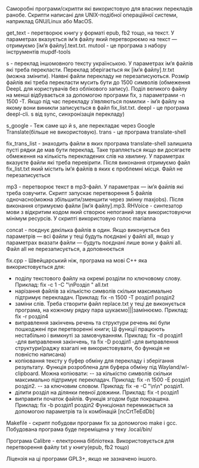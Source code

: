 Саморобні програми/скрипти які використовую для власних перекладів ранобе. Скрипти написані для UNIX-подібної операційної системи, наприклад GNU/Linux або MacOS.

get_text - перетворює книгу у форматі epub, fb2 тощо, на текст. У параметрах вказується імʼя файлу який перетворюємо на текст — отримуємо [імʼя файлу].text.txt. mutool - це програма з набору інструментів mupdf-tools

s - переклад іншомовного тексту українською. У параметрах імʼя файлів які треба перекласти. Переклад зберігається як [імʼя файлу].tr.txt (можна змінити). Наявні файли перекладу не перезаписуються. Розмір файлів які треба перекласти мусить бути до 1500 символів (обмеження DeepL для користувачів без облікового запису). Поділ великого файлу на менші відбувається за допомогою програми fix, з параметрами -n 1500 -T. Якщо під час перекладу зʼявляються помилки - імʼя файлу на якому вони виникли записується в файл fix_list.txt. deepl - це програма deepl-cli. s від sync, синхронізація перекладу)

s_google - Теж саме що й s, але перекладає через Google Translate(більше не використовую). trans - це програма translate-shell

fix_trans_list - знаходить файли в яких програма translate-shell залишила пусті рядки де мав бути переклад. Таке трапляється якщо ви досягаєте обмеження на кількість перекладених слів на хвилину. У параметрах вказуєте файли які треба перевірити. Після виконання отримуємо файл fix_list.txt який містить імʼя файлів в яких є проблемні місця. Файл не перезаписується

mp3 - перетворює текст в mp3-файл. У параметрах — імʼя файлів які треба озвучити. Скрипт запускає перетворення 5 файлів одночасно(можна збільшити/зменшити через змінну maxjobs). Після виконання отримуємо файли [імʼя файлу].mp3. RHVoice - синтезатор мови з відкритим кодом який створює непоганий звук використовуючи мінімум ресурсів. У скрипті використовую голос marianna

concat - поєднує декілька файлів в один. Якщо виконується без параметрів — всі файли у теці будуть поєднані у файлі all, якщо у параметрах вказати файли — будуть поєднані лише вони у файлі all. Файл all не перезаписується, а доповнюється

fix.cpp - Швейцарський ніж, програма на мові C++ яка використовується для:
- поділу текстового файлу на окремі розділи по ключовому слову. Приклад: fix -c 1 -C "\nРозділ " all.txt
- нарізання файлів за кількістю символів скільки максимально підтримує перекладач. Приклад: fix -n 1500 -T розділ1 розділ2
- заміни слів. Треба створити файл replace.txt у теці де виконується програма, на кожному рядку пара шукаємо|||замінюємо. Приклад: fix -r розділ4
- виправлення закінчень речень та структури речень які були пошкоджені при перетворенні книги; Ці функції працюють нестабільно і вимкнуті за замовчуванням. Приклад: fix -d розділ1 -для виправлення закінчень, та fix -D розділ1 -для виправлення структури(раджу взагалі не використовувати, бо функція не повністю написана)
- копіювання тексту у буфер обміну для перекладу і зберігання результату. Функція розроблена для буфера обміну під Wayland/wl-clipboard. Можна копіювати:
-- за кількістю символів скільки максимально підтримує перекладач. Приклад: fix -n 1500 -E розділ1 розділ2.
-- за ключовим словом. Приклад: fix -e -C "\n\n" розділ1.
- ділити розділ на ділянки певної довжини. Приклад: fix -t розділ1
- виправити початок файлів. Функція згодом буде покращена. Приклад: fix -b розділ1 розділ2
Функціонал перемикається за допомогою параметрів та їх комбінацій [ncCrtTeEdDb]

Makefile - скрипт побудови програми fix за допомогою make і gcc. Побудована програма буде переміщена у теку .local/bin/

Програма Calibre - електронна бібліотека. Використовується для перетворення файлу txt у книгу(epub, fb2 тощо)

Ліцензія на ці програми GPL3+, якщо не зазначено іншого.
